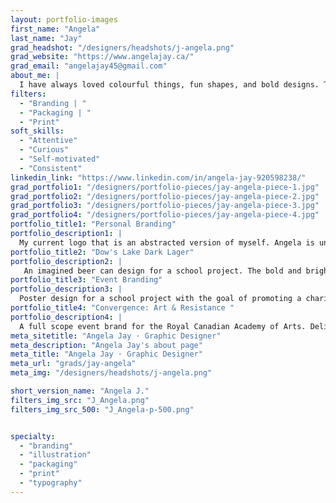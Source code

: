 ```yaml
---
layout: portfolio-images
first_name: "Angela"
last_name: "Jay"
grad_headshot: "/designers/headshots/j-angela.png"
grad_website: "https://www.angelajay.ca/"
grad_email: "angelajay45@gmail.com"
about_me: |
  I have always loved colourful things, fun shapes, and bold designs. This program has taught me how to apply these treatments in impactful and digestible ways to compliment the story being told. I am excited to be entering the graphic design industry alongside such an inspiring and talented cohort. I could not be more proud of the ways we have all grown as designers and individuals over the last 2 years. 
filters:
  - "Branding | "
  - "Packaging | "
  - "Print"
soft_skills:
  - "Attentive"
  - "Curious"  
  - "Self-motivated" 
  - "Consistent" 
linkedin_link: "https://www.linkedin.com/in/angela-jay-920598238/"
grad_portfolio1: "/designers/portfolio-pieces/jay-angela-piece-1.jpg"
grad_portfolio2: "/designers/portfolio-pieces/jay-angela-piece-2.jpg"
grad_portfolio3: "/designers/portfolio-pieces/jay-angela-piece-3.jpg"
grad_portfolio4: "/designers/portfolio-pieces/jay-angela-piece-4.jpg"
portfolio_title1: "Personal Branding"
portfolio_description1: |
  My current logo that is an abstracted version of myself. Angela is underlined by a subtle J as a nod to my last name.
portfolio_title2: "Dow's Lake Dark Lager"
portfolio_description2: |
   An imagined beer can design for a school project. The bold and bright design was inspired by how the Dow's Lake pavilion shines on the water at night.
portfolio_title3: "Event Branding"
portfolio_description3: |
  Poster design for a school project with the goal of promoting a charitable event. I imagined a collaborative paint night with Wallack's Ottawa and Color Your Life Project– a Philippines based NGO that provides art supplies to youth in rural and Indigenous communities.
portfolio_title4: "Convergence: Art & Resistance "
portfolio_description4: |
  A full scope event brand for the Royal Canadian Academy of Arts. Deliverables for the client included print, web, and social media content.
meta_sitetitle: "Angela Jay · Graphic Designer"
meta_description: "Angela Jay's about page"
meta_title: "Angela Jay · Graphic Designer"
meta_url: "grads/jay-angela"
meta_img: "/designers/headshots/j-angela.png"

short_version_name: "Angela J."
filters_img_src: "J_Angela.png"
filters_img_src_500: "J_Angela-p-500.png"


specialty:
  - "branding"
  - "illustration"
  - "packaging"
  - "print"
  - "typography"
---
```

